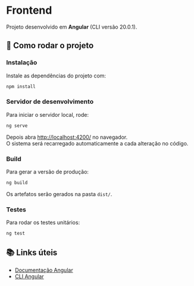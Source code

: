 # Frontend

Projeto desenvolvido em **Angular** (CLI versão 20.0.1).

## 🚀 Como rodar o projeto

### Instalação
Instale as dependências do projeto com:
```bash
npm install
```

### Servidor de desenvolvimento
Para iniciar o servidor local, rode:
```bash
ng serve
```
Depois abra [http://localhost:4200/](http://localhost:4200/) no navegador.  
O sistema será recarregado automaticamente a cada alteração no código.

### Build
Para gerar a versão de produção:
```bash
ng build
```
Os artefatos serão gerados na pasta `dist/`.

### Testes
Para rodar os testes unitários:
```bash
ng test
```

## 📚 Links úteis
- [Documentação Angular](https://angular.dev)  
- [CLI Angular](https://angular.dev/tools/cli)  
